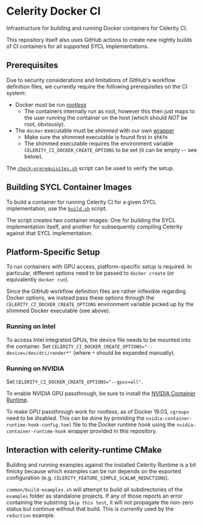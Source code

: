 # Celerity Docker CI

Infrastructure for building and running Docker containers for Celerity CI.

This repository itself also uses GitHub actions to create new nightly builds
of CI containers for all supported SYCL implementations.

## Prerequisites

Due to security considerations and limitations of GitHub's workflow definition
files, we currently require the following prerequisites on the CI system:

- Docker must be run [_rootless_](https://docs.docker.com/engine/security/rootless)
    - The containers internally run as root, however this then just maps to
      the user running the container on the host (which should *NOT* be root, obviously).
- The `docker` executable must be _shimmed_ with our own [wrapper](docker-shim/docker)
    - Make sure the shimmed executable is found first in `$PATH`
    - The shimmed executable requires the environment variable
      `CELERITY_CI_DOCKER_CREATE_OPTIONS` to be set (it can be empty -- see
      below).

The [`check-prerequisites.sh`](check-prerequisites.sh) script can be used to
verify the setup.

## Building SYCL Container Images

To build a container for running Celerity CI for a given SYCL implementation,
use the [`build.sh`](build.sh) script.

The script creates two container images: One for building the SYCL
implementation itself, and another for subsequently compiling Celerity against
that SYCL implementation.

## Platform-Specific Setup

To run containers with GPU access, platform-specific setup is required. In
particular, different options need to be passed to `docker create` (or
equivalently `docker run`).

Since the GitHub workflow definition files are rather inflexible regarding
Docker options, we instead pass these options through the
`CELERITY_CI_DOCKER_CREATE_OPTIONS` environment variable picked up by the
shimmed Docker executable (see above).

### Running on Intel

To access Intel integrated GPUs, the device file needs to be mounted into the
container. Set `CELERITY_CI_DOCKER_CREATE_OPTIONS="--device=/dev/dri/render*"`
(where `*` should be expanded manually).

### Running on NVIDIA

Set `CELERITY_CI_DOCKER_CREATE_OPTIONS="--gpus=all"`.

To enable NVIDIA GPU passthrough, be sure to install the [NVIDIA Container
Runtime](https://nvidia.github.io/nvidia-container-runtime/).

To make GPU passthrough work for rootless, as of Docker 19.03, `cgroups` need to
be disabled. This can be done by providing the
`nvidia-container-runtime-hook-config.toml` file to the Docker runtime hook
using the `nvidia-container-runtime-hook` wrapper provided in this repository.

## Interaction with celerity-runtime CMake

Building and running examples against the installed Celerity Runtime is a bit finicky because which examples can be run depends on the exported configuration (e.g. `CELERITY_FEATURE_SIMPLE_SCALAR_REDUCTIONS`).

`common/build-examples.sh` will attempt to build all subdirectories of the `examples` folder as standalone projects. If any of those reports an error containing the substring `Skip this test`, it will not propagate the non-zero status but continue without that build. This is currently used by the `reduction` example.

